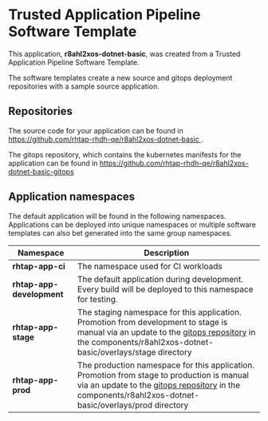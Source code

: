 # Trusted Application Pipeline Software Template

This application, **r8ahl2xos-dotnet-basic**, was created from a Trusted Application Pipeline Software Template.

The software templates create a new source and gitops deployment repositories with a sample source application. 

## Repositories

The source code for your application can be found in [https://github.com/rhtap-rhdh-qe/r8ahl2xos-dotnet-basic ](https://github.com/rhtap-rhdh-qe/r8ahl2xos-dotnet-basic ).
 
The gitops repository, which contains the kubernetes manifests for the application can be found in 
[https://github.com/rhtap-rhdh-qe/r8ahl2xos-dotnet-basic-gitops ](https://github.com/rhtap-rhdh-qe/r8ahl2xos-dotnet-basic-gitops ) 

## Application namespaces 

The default application will be found in the following namespaces. Applications can be deployed into unique namespaces or multiple software templates can also bet generated into the same group namespaces.  

|  Namespace   |  Description   |  
| -------- | -------- |
| **rhtap-app-ci** | The namespace used for CI workloads |
| **rhtap-app-development** | The default application during development. Every build will be deployed to this namespace for testing. |
| **rhtap-app-stage** | The staging namespace for this application. Promotion from development to stage is manual via an update to the [gitops repository](https://github.com/rhtap-rhdh-qe/r8ahl2xos-dotnet-basic-gitops ) in the components/r8ahl2xos-dotnet-basic/overlays/stage directory |
| **rhtap-app-prod** | The production namespace for this application. Promotion from stage to production is manual via an update to the [gitops repository](https://github.com/rhtap-rhdh-qe/r8ahl2xos-dotnet-basic-gitops ) in the components/r8ahl2xos-dotnet-basic/overlays/prod directory |